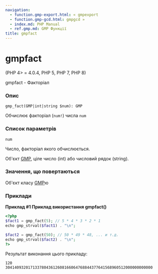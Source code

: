 ```yaml
---
navigation:
  - function.gmp-export.html: « gmpexport
  - function.gmp-gcd.html: gmpgcd »
  - index.md: PHP Manual
  - ref.gmp.md: GMP Функції
title: gmpfact
---
```

# gmpfact

(PHP 4> = 4.0.4, PHP 5, PHP 7, PHP 8)

gmpfact - Факторіал

### Опис

```methodsynopsis
gmp_fact(GMP|int|string $num): GMP
```

Обчислює факторіал (`num!`) числа `num`

### Список параметрів

`num`

Число, факторіал якого обчислюється.

Об'єкт [GMP](class.gmp.md), ціле число (int) або числовий рядок (string).

### Значення, що повертаються

Об'єкт класу [GMP](class.gmp.md)ю

### Приклади

**Приклад #1 Приклад використання **gmpfact()****

```php
<?php
$fact1 = gmp_fact(5); // 5 * 4 * 3 * 2 * 1
echo gmp_strval($fact1) . "\n";

$fact2 = gmp_fact(50); // 50 * 49 * 48, ... и т.д.
echo gmp_strval($fact2) . "\n";
?>
```

Результат виконання цього прикладу:

```
120
30414093201713378043612608166064768844377641568960512000000000000
```

